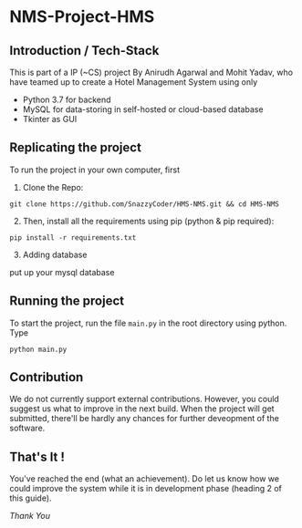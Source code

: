 # NMS-Project-HMS

## Introduction / Tech-Stack
This is part of a IP (~CS) project By Anirudh Agarwal and Mohit Yadav, who have teamed up to create a Hotel Management System using only 
* Python 3.7 for backend
* MySQL for data-storing in self-hosted or cloud-based database
* Tkinter as GUI

## Replicating the project
To run the project in your own computer, first

1. Clone the Repo:
```
git clone https://github.com/SnazzyCoder/HMS-NMS.git && cd HMS-NMS
```

2. Then, install all the requirements using pip (python & pip required):
```
pip install -r requirements.txt
```

3. Adding database

put up your mysql database 

## Running the project
To start the project, run the file `main.py` in the root directory using python. Type
```
python main.py
```

## Contribution
We do not currently support external contributions. However, you could suggest us what to improve in the next build. When the project will get submitted, there'll be hardly any chances for further deveopment of the software.

## That's It !
You've reached the end (what an achievement). Do let us know how we could improve the system while it is in development phase (heading 2 of this guide).

_Thank You_